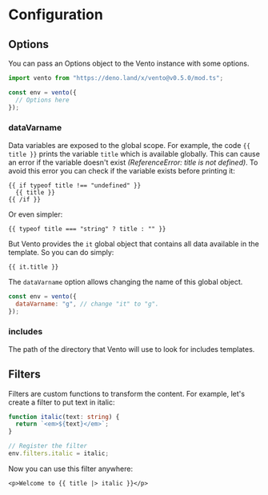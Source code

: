 # Configuration

## Options

You can pass an Options object to the Vento instance with some options.

```js
import vento from "https://deno.land/x/vento@v0.5.0/mod.ts";

const env = vento({
  // Options here
});
```

### dataVarname

Data variables are exposed to the global scope. For example, the code
`{{ title }}` prints the variable `title` which is available globally. This can
cause an error if the variable doesn't exist _(ReferenceError: title is not
defined)_. To avoid this error you can check if the variable exists before
printing it:

```vento
{{ if typeof title !== "undefined" }}
  {{ title }}
{{ /if }}
```

Or even simpler:

```vento
{{ typeof title === "string" ? title : "" }}
```

But Vento provides the `it` global object that contains all data available in
the template. So you can do simply:

```vento
{{ it.title }}
```

The `dataVarname` option allows changing the name of this global object.

```js
const env = vento({
  dataVarname: "g", // change "it" to "g".
});
```

### includes

The path of the directory that Vento will use to look for includes templates.

## Filters

Filters are custom functions to transform the content. For example, let's create
a filter to put text in italic:

```ts
function italic(text: string) {
  return `<em>${text}</em>`;
}

// Register the filter
env.filters.italic = italic;
```

Now you can use this filter anywhere:

```vento
<p>Welcome to {{ title |> italic }}</p>
```
